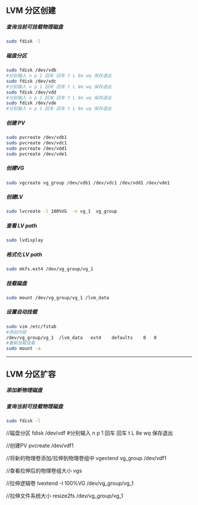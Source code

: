## LVM 分区创建

##### 查询当前可挂载物理磁盘
```bash
sudo fdisk -l
```

##### 磁盘分区
```bash
sudo fdisk /dev/vdb
#分别输入 n p 1 回车 回车 t L 8e wq 保存退出
sudo fdisk /dev/vdc
#分别输入 n p 1 回车 回车 t L 8e wq 保存退出
sudo fdisk /dev/vdd
#分别输入 n p 1 回车 回车 t L 8e wq 保存退出
sudo fdisk /dev/vde
#分别输入 n p 1 回车 回车 t L 8e wq 保存退出
```


##### 创建 PV
```bash
sudo pvcreate /dev/vdb1
sudo pvcreate /dev/vdc1
sudo pvcreate /dev/vdd1
sudo pvcreate /dev/vde1
```


##### 创建VG
```bash
sudo vgcreate vg_group /dev/vdb1 /dev/vdc1 /dev/vdd1 /dev/vde1
```


##### 创建LV
```bash
sudo lvcreate -l 100%VG  -n vg_1  vg_group
```

##### 查看 LV path
```bash
sudo lvdisplay
```

##### 格式化 LV  path
```bash
sudo mkfs.ext4 /dev/vg_group/vg_1
```

##### 挂载磁盘
```bash
sudo mount /dev/vg_group/vg_1 /lvm_data
```

##### 设置自动挂载
```bash
sudo vim /etc/fstab
#添加内容
/dev/vg_group/vg_1  /lvm_data   ext4    defaults    0   0
#重新加载挂载
sudo mount -a
```

------------------------------------------------
## LVM 分区扩容

##### 添加新物理磁盘
##### 查询当前可挂载物理磁盘
```bash
sudo fdisk -l
```

//磁盘分区
fdisk /dev/vdf
#分别输入 n p 1 回车 回车 t L 8e wq 保存退出

//创建PV
pvcreate /dev/vdf1

//将新的物理卷添加/拉伸到物理卷组中
vgextend vg_group /dev/vdf1

//查看拉伸后的物理卷组大小
vgs

//拉伸逻辑卷
lvextend -l 100%VG /dev/vg_group/vg_1

//拉伸文件系统大小
resize2fs  /dev/vg_group/vg_1
